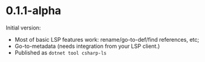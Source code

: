 # 0.1.1-alpha
Initial version:
- Most of basic LSP features work: rename/go-to-def/find references, etc;
- Go-to-metadata (needs integration from your LSP client.)
- Published as `dotnet tool csharp-ls`

